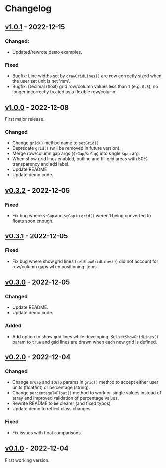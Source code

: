 # Changelog

## [v1.0.1] - 2022-12-15

### Changed:

- Updated/rewrote demo examples.

### Fixed

- Bugfix: Line widths set by `drawGridLines()` are now correctly sized when the user set unit is not 'mm'.
- Bugfix: Decimal (float) grid row/column values less than `1` (e.g. `0.5`), no longer incorrectly treated as a flexible row/column.

## [v1.0.0] - 2022-12-08

First major release.

### Changed

- Change `grid()` method name to `setGrid()`
- Deprecate `grid()` (will be removed in future version).
- Merge row/column gap args (`$rGap`/`$cGap`) into single `$gap` arg.
- When show grid lines enabled, outline and fill grid areas with 50% transparency and add label.
- Update README
- Update demo code.

## [v0.3.2] - 2022-12-05

### Fixed

- Fix bug where `$rGap` and `$cGap` in `grid()` weren't being converted to floats soon enough.

## [v0.3.1] - 2022-12-05

### Fixed

- Fix bug where show grid lines (`setShowGridLines()`) did not account for row/column gaps when positioning items.

## [v0.3.0] - 2022-12-05

### Changed

- Update README.
- Update demo code.

### Added

- Add option to show grid lines while developing. Set `setShowGridLines()` param to `true` and grid lines are drawn when each new grid is defined.

## [v0.2.0] - 2022-12-04

### Changed

- Change `$rGap` and `$cGap` params in `grid()` method to accept either user units (float/int) or percentage (string).
- Change `percentageToFloat()` method to work on single values instead of array and improved validation of percentage values.
- Rewrite README to be clearer (and fixed typos).
- Update demo to reflect class changes.

### Fixed

- Fix issues with float comparisons.

## [v0.1.0] - 2022-12-04

First working version.

[v1.0.1]: https://github.com/lmd-code/fpdf-grid-areas/releases/tag/v1.0.1
[v1.0.0]: https://github.com/lmd-code/fpdf-grid-areas/releases/tag/v1.0.0
[v0.3.2]: https://github.com/lmd-code/fpdf-grid-areas/releases/tag/v0.3.2
[v0.3.1]: https://github.com/lmd-code/fpdf-grid-areas/releases/tag/v0.3.1
[v0.3.0]: https://github.com/lmd-code/fpdf-grid-areas/releases/tag/v0.3.0
[v0.2.0]: https://github.com/lmd-code/fpdf-grid-areas/releases/tag/v0.2.0
[v0.1.0]: https://github.com/lmd-code/fpdf-grid-areas/releases/tag/v0.1.0
